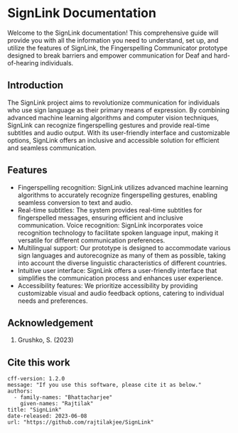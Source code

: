 # SignLink Documentation

Welcome to the SignLink documentation! This comprehensive guide will provide you with all the information you need to understand, set up, and utilize the features of SignLink, the Fingerspelling Communicator prototype designed to break barriers and empower communication for Deaf and hard-of-hearing individuals.

## Introduction

The SignLink project aims to revolutionize communication for individuals who use sign language as their primary means of expression. By combining advanced machine learning algorithms and computer vision techniques, SignLink can recognize fingerspelling gestures and provide real-time subtitles and audio output. With its user-friendly interface and customizable options, SignLink offers an inclusive and accessible solution for efficient and seamless communication.

## Features

- Fingerspelling recognition: SignLink utilizes advanced machine learning algorithms to accurately recognize fingerspelling gestures, enabling seamless conversion to text and audio.
- Real-time subtitles: The system provides real-time subtitles for fingerspelled messages, ensuring efficient and inclusive communication. Voice recognition: SignLink incorporates voice recognition technology to facilitate spoken language input, making it versatile for different communication preferences.
- Multilingual support: Our prototype is designed to accommodate various sign languages and autorecognize as many of them as possible, taking into account the diverse linguistic characteristics of different countries.
- Intuitive user interface: SignLink offers a user-friendly interface that simplifies the communication process and enhances user experience.
- Accessibility features: We prioritize accessibility by providing customizable visual and audio feedback options, catering to individual needs and preferences.

## Acknowledgement

1. Grushko, S. (2023)

## Cite this work

```
cff-version: 1.2.0
message: "If you use this software, please cite it as below."
authors:
  - family-names: "Bhattacharjee"
    given-names: "Rajtilak"
title: "SignLink"
date-released: 2023-06-08
url: "https://github.com/rajtilakjee/SignLink"
```

